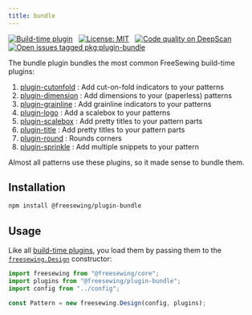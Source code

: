 ```yaml
---
title: bundle
---
```


[![Build-time plugin](https://img.shields.io/badge/Type-build--time-purple.svg)](/plugins)
&nbsp;
[![License: MIT](https://img.shields.io/npm/l/@freesewing/plugin-bundle.svg?label=License)](https://www.npmjs.com/package/@freesewing/plugin-bundle)
&nbsp;
[![Code quality on DeepScan](https://deepscan.io/api/teams/2114/projects/2993/branches/23256/badge/grade.svg)](https://deepscan.io/dashboard#view=project&tid=2114&pid=2993&bid=23256)
&nbsp;
[![Open issues tagged pkg:plugin-bundle](https://img.shields.io/github/issues/freesewing/freesewing/pkg:plugin-bundle.svg?label=Issues)](https://github.com/freesewing/freesewing/issues?q=is%3Aissue+is%3Aopen+label%3Apkg%3Aplugin-bundle)


The bundle plugin bundles the most common FreeSewing build-time plugins:

 1. [plugin-cutonfold](/plugins/cutonfold) : Add cut-on-fold indicators to your patterns 
 2. [plugin-dimension](/plugins/dimension) : Add dimensions to your (paperless) patterns 
 3. [plugin-grainline](plugins/grainline) : Add grainline indicators to your patterns 
 4. [plugin-logo](/plugins/logo) : Add a scalebox to your patterns
 5. [plugin-scalebox](/plugins/scalebox) : Add pretty titles to your pattern parts 
 6. [plugin-title](/plugins/title) : Add pretty titles to your pattern parts 
 7. [plugin-round](/plugins/round) : Rounds corners
 8. [plugin-sprinkle](/plugins/sprinkle) : Add multiple snippets to your pattern

Almost all patterns use these plugins, so it made sense to bundle them.

## Installation

```bash
npm install @freesewing/plugin-bundle
```

## Usage

Like all [build-time plugins](/plugins#build-time-plugins), you load them 
by passing them to the [`freesewing.Design`](/api#design) constructor:

```js
import freesewing from "@freesewing/core";
import plugins from "@freesewing/plugin-bundle";
import config from "../config";

const Pattern = new freesewing.Design(config, plugins);
```

